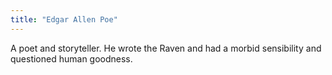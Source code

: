 ```yaml
---
title: "Edgar Allen Poe"
---
```

A poet and storyteller. He wrote the Raven and had a morbid sensibility and questioned human goodness.

